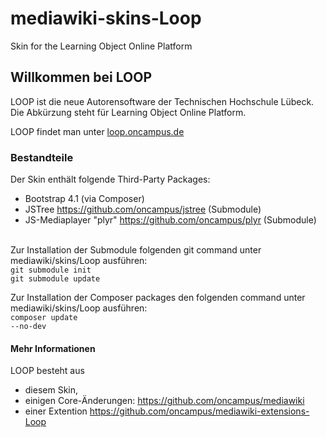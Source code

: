 # mediawiki-skins-Loop
Skin for the Learning Object Online Platform

## Willkommen bei LOOP

LOOP ist die neue Autorensoftware der Technischen Hochschule Lübeck. Die Abkürzung steht für Learning Object Online Platform. 

LOOP findet man unter [loop.oncampus.de](https://loop.oncampus.de)

### Bestandteile

Der Skin enthält folgende Third-Party Packages:
- Bootstrap 4.1 (via Composer)
- JSTree https://github.com/oncampus/jstree (Submodule)<br>
- JS-Mediaplayer "plyr" https://github.com/oncampus/plyr (Submodule)<br><br>

Zur Installation der Submodule folgenden git command unter mediawiki/skins/Loop ausführen:<br>
<code>git submodule init</code><br>
<code>git submodule update</code>

Zur Installation der Composer packages den folgenden command unter mediawiki/skins/Loop ausführen:<br>
<code>composer update --no-dev</code>

#### Mehr Informationen

LOOP besteht aus
- diesem Skin,
- einigen Core-Änderungen: https://github.com/oncampus/mediawiki
- einer Extention https://github.com/oncampus/mediawiki-extensions-Loop
